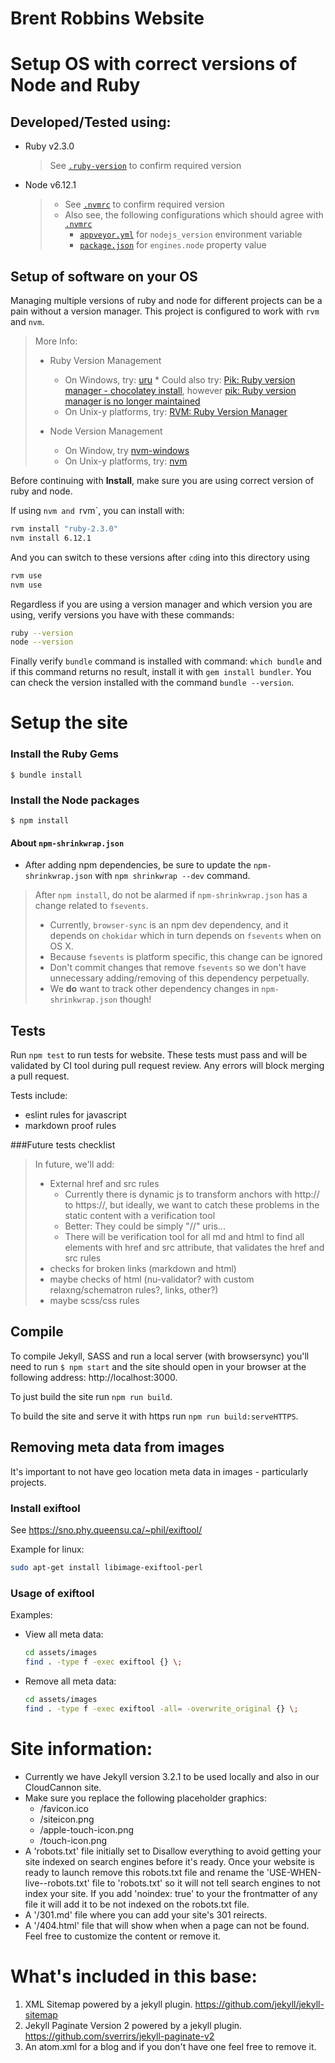 # Brent Robbins Website

# Setup OS with correct versions of Node and Ruby

## Developed/Tested using:

* Ruby v2.3.0
  > See [`.ruby-version`](.ruby-version) to confirm required version
* Node v6.12.1
  > * See [`.nvmrc`](.nvmrc) to confirm required version
  > * Also see, the following configurations which should agree with [`.nvmrc`](.nvmrc)
  >   * [`appveyor.yml`](appveyor.yml) for `nodejs_version` environment variable
  >   * [`package.json`](package.json) for `engines.node` property value

## Setup of software on your OS

Managing multiple versions of ruby and node for different projects can be a pain without a version
manager. This project is configured to work with `rvm` and `nvm`.

> More Info:
>
> * Ruby Version Management
>   * On Windows, try: [uru](https://bitbucket.org/jonforums/uru)
      * Could also try: [Pik: Ruby version manager - chocolatey install](https://chocolatey.org/packages/pik), however
        [pik: Ruby version manager is no longer maintained](https://github.com/vertiginous/pik#no-longer-maintained)
>   * On Unix-y platforms, try: [RVM: Ruby Version Manager](https://rvm.io/)
>
> * Node Version Management
>   * On Window, try [nvm\-windows](https://github.com/coreybutler/nvm-windows#node-version-manager-nvm-for-windows)
>   * On Unix-y platforms, try: [nvm](https://github.com/creationix/nvm)

Before continuing with **Install**, make sure you are using correct version of ruby and node.

If using `nvm and `rvm`, you can install with:

```bash
rvm install "ruby-2.3.0"
nvm install 6.12.1
```

And you can switch to these versions after `cd`ing into this directory using

```bash
rvm use
nvm use
```

Regardless if you are using a version manager and which version you are using, verify versions you have
with these commands:

```bash
ruby --version
node --version
```

Finally verify `bundle` command is installed with command: `which bundle` and if
this command returns no result, install it with `gem install bundler`.  You can
check the version installed with the command `bundle --version`.

# Setup the site

### Install the Ruby Gems
`$ bundle install`

### Install the Node packages
`$ npm install`

#### About `npm-shrinkwrap.json`

* After adding npm dependencies, be sure to update the `npm-shrinkwrap.json`
  with `npm shrinkwrap --dev` command.

> After `npm install`, do not be alarmed if `npm-shrinkwrap.json` has a change
> related to `fsevents`.
> * Currently, `browser-sync` is an npm dev dependency, and it depends on
>  `chokidar` which in turn depends on `fsevents` when on OS X.
> * Because `fsevents` is platform specific, this change can be ignored
> * Don't commit changes that remove `fsevents` so we don't have unnecessary
>   adding/removing of this dependency perpetually.
> * We **do** want to track other dependency changes in `npm-shrinkwrap.json`
>   though!


## Tests

Run `npm test` to run tests for website. These tests must pass and will be
validated by CI tool during pull request review. Any errors will block merging a
pull request.

Tests include:
* eslint rules for javascript
* markdown proof rules

###Future tests checklist
> In future, we'll add:
> * External href and src rules
>   * Currently there is dynamic js to transform anchors with http:// to
>     https://, but ideally, we want to catch these problems in the static
>     content with a verification tool
>   * Better: They could be simply "//" uris...
>   * There will be verification tool for all md and html to find all elements
>     with href and src attribute, that validates the href and src rules
> * checks for broken links (markdown and html)
> * maybe checks of html (nu-validator? with custom relaxng/schematron rules?, links, other?)
> * maybe scss/css rules

## Compile

To compile Jekyll, SASS and run a local server (with browsersync) you'll need to run `$ npm start` and the site should open in your browser at the following address: http://localhost:3000.

To just build the site run `npm run build`.

To build the site and serve it with https run `npm run build:serveHTTPS`.

## Removing meta data from images

It's important to not have geo location meta data in images - particularly projects.

### Install exiftool

See https://sno.phy.queensu.ca/~phil/exiftool/

Example for linux:

```bash
sudo apt-get install libimage-exiftool-perl
```
### Usage of exiftool

Examples:

* View all meta data:

  ```bash
  cd assets/images
  find . -type f -exec exiftool {} \;
  ```
* Remove all meta data:

  ```bash
  cd assets/images
  find . -type f -exec exiftool -all= -overwrite_original {} \;
  ```
# Site information:
- Currently we have Jekyll version 3.2.1 to be used locally and also in our CloudCannon site.
- Make sure you replace the following placeholder graphics:
    - /favicon.ico
    - /siteicon.png
    - /apple-touch-icon.png
    - /touch-icon.png
 - A 'robots.txt' file initially set to Disallow everything to avoid getting your site indexed on search engines before it's ready. Once your website is ready to launch remove this robots.txt file and rename the 'USE-WHEN-live--robots.txt' file to 'robots.txt' so it will not tell search engines to not index your site. If you add 'noindex: true' to your the frontmatter of any file it will add it to be not indexed on the robots.txt file.
 - A '/301.md' file where you can add your site's 301 reirects.
 - A '/404.html' file that will show when when a page can not be found. Feel free to customize the content or remove it.

# What's included in this base:
1. XML Sitemap powered by a jekyll plugin. https://github.com/jekyll/jekyll-sitemap
2. Jekyll Paginate Version 2 powered by a jekyll plugin. https://github.com/sverrirs/jekyll-paginate-v2
3. An atom.xml for a blog and if you don't have one feel free to remove it.

